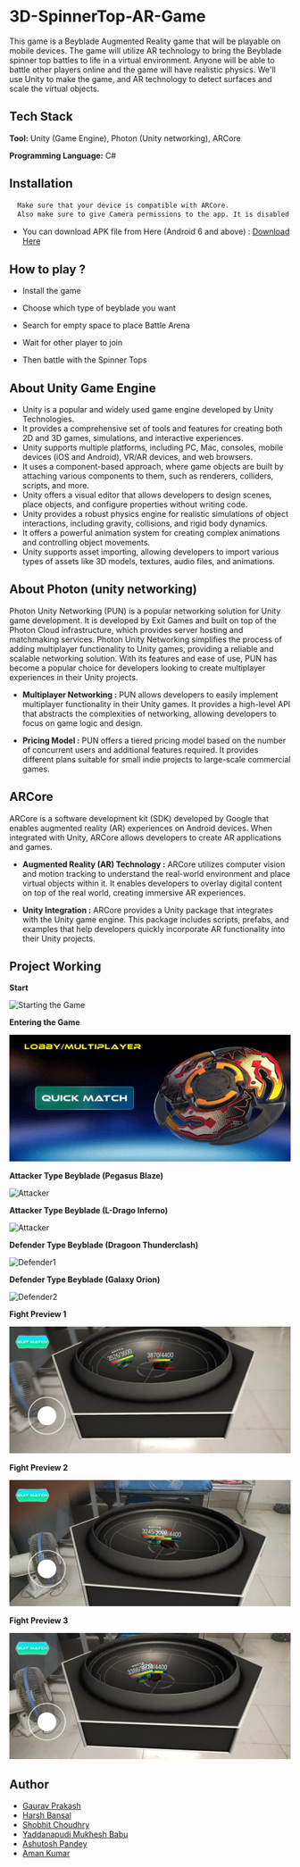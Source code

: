 # 3D-SpinnerTop-AR-Game


This game is a Beyblade Augmented Reality game that will be playable on mobile devices. The game will utilize AR technology to bring the Beyblade spinner top battles to life in a virtual environment. Anyone will be able to battle other players online and the game will have realistic physics. We'll use Unity to make the game, and AR technology to detect surfaces and scale the virtual objects.



## Tech Stack

**Tool:** Unity (Game Engine), Photon (Unity networking), ARCore

**Programming Language:** C#


## Installation

```bash
  Make sure that your device is compatible with ARCore. 
  Also make sure to give Camera permissions to the app. It is disabled by default.
```

- You can download APK file from Here (Android 6 and above) : [Download Here](https://drive.google.com/file/d/1fIbQTFzTROp9bl8juXz_y7Li5vrSwseD/view?usp=sharing)

## How to play ?

 - Install the game

 - Choose which type of beyblade you want

 - Search for empty space to place Battle Arena

 - Wait for other player to join

 - Then battle with the Spinner Tops 
    
## About Unity Game Engine
- Unity is a popular and widely used game engine developed by Unity Technologies.
- It provides a comprehensive set of tools and features for creating both 2D and 3D games, simulations, and interactive experiences.
- Unity supports multiple platforms, including PC, Mac, consoles, mobile devices (iOS and Android), VR/AR devices, and web browsers.
- It uses a component-based approach, where game objects are built by attaching various components to them, such as renderers, colliders, scripts, and more.
- Unity offers a visual editor that allows developers to design scenes, place objects, and configure properties without writing code.
- Unity provides a robust physics engine for realistic simulations of object interactions, including gravity, collisions, and rigid body dynamics.
- It offers a powerful animation system for creating complex animations and controlling object movements.
- Unity supports asset importing, allowing developers to import various types of assets like 3D models, textures, audio files, and animations.
## About Photon (unity networking)
Photon Unity Networking (PUN) is a popular networking solution for Unity game development. It is developed by Exit Games and built on top of the Photon Cloud infrastructure, which provides server hosting and matchmaking services.
Photon Unity Networking simplifies the process of adding multiplayer functionality to Unity games, providing a reliable and scalable networking solution. With its features and ease of use, PUN has become a popular choice for developers looking to create multiplayer experiences in their Unity projects.

- **Multiplayer Networking :** PUN allows developers to easily implement multiplayer functionality in their Unity games. It provides a high-level API that abstracts the complexities of networking, allowing developers to focus on game logic and design.

- **Pricing Model :** PUN offers a tiered pricing model based on the number of concurrent users and additional features required. It provides different plans suitable for small indie projects to large-scale commercial games.
## ARCore
ARCore is a software development kit (SDK) developed by Google that enables augmented reality (AR) experiences on Android devices. When integrated with Unity, ARCore allows developers to create AR applications and games.

- **Augmented Reality (AR) Technology :** ARCore utilizes computer vision and motion tracking to understand the real-world environment and place virtual objects within it. It enables developers to overlay digital content on top of the real world, creating immersive AR experiences.

- **Unity Integration :** ARCore provides a Unity package that integrates with the Unity game engine. This package includes scripts, prefabs, and examples that help developers quickly incorporate AR functionality into their Unity projects.


## Project Working

**Start** 

![Starting the Game](Media/Input.gif)

**Entering the Game**

![Quick Match](Media/startGif1.gif)

**Attacker Type Beyblade (Pegasus Blaze)**

![Attacker](Media/Act1.gif)

**Attacker Type Beyblade (L-Drago Inferno)**

![Attacker](Media/Act2.gif)

**Defender Type Beyblade (Dragoon Thunderclash)**

![Defender1](Media/Def1.gif)

**Defender Type Beyblade (Galaxy Orion)**

![Defender2](Media/Def2.gif)

**Fight Preview 1**

![Fight Scene 1](images/Fight1.jpeg)

**Fight Preview 2**

![Fight Scene 2](images/Fight2.jpeg)

**Fight Preview 3**

![Fight Scene 3](images/Fight3.jpeg)


## Author

- [Gaurav Prakash](https://github.com/Chamoli2k2)  
- [Harsh Bansal](https://www.github.com/Harshbansal0001)
- [Shobhit Choudhry](https://www.github.com/043dumb)
- [Yaddanapudi Mukhesh Babu](https://www.github.com/MukheshBabu)
- [Ashutosh Pandey](https://www.github.com/9119Ashutosh)
- [Aman Kumar](https://www.github.com/Aman9968)




